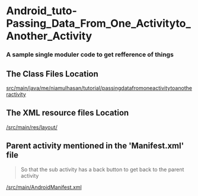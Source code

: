 # Android_tuto-Passing_Data_From_One_Activityto_Another_Activity

### A sample single moduler code to get refference of things

## The Class Files Location
[src/main/java/me/niamulhasan/tutorial/passingdatafromoneactivitytoanotheractivity](src/main/java/me/niamulhasan/tutorial/passingdatafromoneactivitytoanotheractivity)

## The XML resource files Location
[/src/main/res/layout/](/src/main/res/layout/)

## Parent activity mentioned in the 'Manifest.xml' file
>So that the sub activity has a back button to get back to the parent activity

[/src/main/AndroidManifest.xml](/src/main/AndroidManifest.xml)
